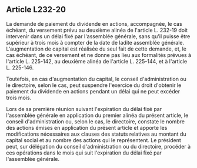 Article L232-20
----
La demande de paiement du dividende en actions, accompagnée, le cas échéant, du
versement prévu au deuxième alinéa de l'article L. 232-19 doit intervenir dans
un délai fixé par l'assemblée générale, sans qu'il puisse être supérieur à trois
mois à compter de la date de ladite assemblée générale. L'augmentation de
capital est réalisée du seul fait de cette demande, et, le cas échéant, de ce
versement et ne donne pas lieu aux formalités prévues à l'article L. 225-142, au
deuxième alinéa de l'article L. 225-144, et à l'article L. 225-146.

Toutefois, en cas d'augmentation du capital, le conseil d'administration ou le
directoire, selon le cas, peut suspendre l'exercice du droit d'obtenir le
paiement du dividende en actions pendant un délai qui ne peut excéder trois
mois.

Lors de sa première réunion suivant l'expiration du délai fixé par l'assemblée
générale en application du premier alinéa du présent article, le conseil
d'administration ou, selon le cas, le directoire, constate le nombre des actions
émises en application du présent article et apporte les modifications
nécessaires aux clauses des statuts relatives au montant du capital social et au
nombre des actions qui le représentent. Le président peut, sur délégation du
conseil d'administration ou du directoire, procéder à ces opérations dans le
mois qui suit l'expiration du délai fixé par l'assemblée générale.
